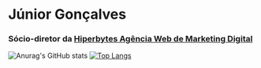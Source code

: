 # Júnior Gonçalves
### Sócio-diretor da [Hiperbytes Agência Web de Marketing Digital](http://hiperbytes.com.br/)

![Anurag's GitHub stats](https://github-readme-stats.vercel.app/api?username=jrgoncalves85&hide=issues,contribs&show_icons=true&line_height=30&include_all_commits=true) [![Top Langs](https://github-readme-stats.vercel.app/api/top-langs/?username=jrgoncalves85&hide=javascript&langs_count=6&layout=compact)](https://github.com/anuraghazra/github-readme-stats)
